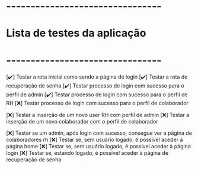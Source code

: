 # --------------------------------
# Lista de testes da aplicação
# --------------------------------

[✔️] Testar a rota inicial como sendo a página de login
[✔️] Testar a rota de recuperação de senha
[✔️] Testar processo de login com sucesso para o perfil de admin 
[✔️] Testar processo de login com sucesso para o perfil de RH 
[❌] Testar processo de login com sucesso para o perfil de colaborador 

[❌] Testar a inserção de um novo user RH com perfil de admin
[❌] Testar a inserção de um novo colaborador com o perfil de colaborador

[❌] Testar se um admin, após login com sucesso, consegue ver a página de colaboradores rh
[❌] Testar se, sem usuário logado, é possível aceder à página home
[❌] Testar se, sem usuário logado, é possível aceder à página login
[❌] Testar se, estando logado, é possível aceder à página de recuperação de senha

